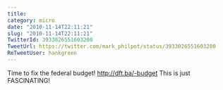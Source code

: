 ```yaml
---
title: 
category: micro
date: "2010-11-14T22:11:21"
slug: "2010-11-14T22:11:21"
TwitterId: 3933026551603200
TweetUrl: https://twitter.com/mark_philpot/status/3933026551603200
ReTweetUser: hankgreen
---
```


<i class="fa fa-retweet" aria-hidden="true"></i> Time to fix the federal budget! http://dft.ba/-budget This is just FASCINATING!